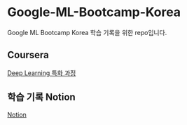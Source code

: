 # Google-ML-Bootcamp-Korea
Google ML Bootcamp Korea 학습 기록을 위한 repo입니다.

## Coursera
[Deep Learning 특화 과정](https://www.coursera.org/programs/learning-program-qth60/specializations/deep-learning?collectionId=zg44d)

## 학습 기록 Notion
[Notion](https://junwon2.notion.site/3b7519a31a264f03bfd0ed7df8002a53?pvs=4)
